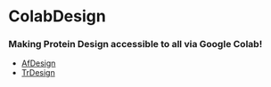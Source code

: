 # ColabDesign
### Making Protein Design accessible to all via Google Colab! 

- [AfDesign](#)
- [TrDesign](#) 
